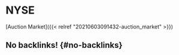 # NYSE


[Auction Market]({{< relref "20210603091432-auction_market" >}})


## No backlinks! {#no-backlinks}

